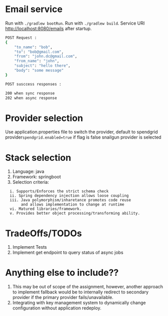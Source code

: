 
# Email service
Run with `./gradlew bootRun`.
Run with `./gradlew build`.
 Service URI [http://localhost:8080/emails](http://localhost:8080/emails) after startup.
```sh
POST Request :
{
    "to_name": "bob",
    "to": "bob@gmail.com",
    "from": "john.dc@gmail.com",
    "from_name": "john",
    "subject": "hello there",
    "body": "some message"
}

POST susccess responses :

200 when sync response
202 when async response
```

# Provider selection
Use application.properties file to switch the provider,
default to spendgrid provider```spendgrid.enabled=true```
if flag is false snailgun provider is selected

# Stack selection
1. Language: java
2. Framework: springboot
3. Selection criteria:
```
  i. Supports/Enforces the strict schema check 
  ii. Spring dependency injection allows loose coupling
  iii. Java polymorphism/inharetance promotes code reuse 
       and allows implementation to change at runtime 
  vi. Matured libraries/framework.
  v. Provides better object processing/transforming ability. 
```

# TradeOffs/TODOs
1. Implement Tests
2. Implement get endpoint to query status of async jobs

# Anything else to include??
1. This may be out of scope of the assignment,
   however, another approach to implement fallback would be to
   internally redirect to secondary provider if the primary provider fails/unavailable.
2. Integrating with key management system to dynamically change configuration without application redeploy.


